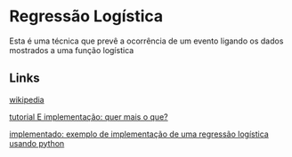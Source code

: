# Regressão Logística

Esta é uma técnica que prevê a ocorrência de um evento ligando os dados mostrados a uma função logística

## Links

[wikipedia](https://en.wikipedia.org/wiki/Logistic_regression)

[tutorial E implementação: quer mais o que?](http://aimotion.blogspot.com.br/2011/11/machine-learning-with-python-logistic.html)

[implementado: exemplo de implementação de uma regressão logística usando python](http://scikit-learn.org/stable/auto_examples/linear_model/plot_iris_logistic.html#sphx-glr-auto-examples-linear-model-plot-iris-logistic-py)

